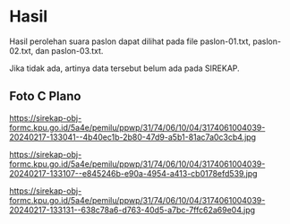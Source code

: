 # Hasil

Hasil perolehan suara paslon dapat dilihat pada file paslon-01.txt, paslon-02.txt, dan paslon-03.txt.

Jika tidak ada, artinya data tersebut belum ada pada SIREKAP.

## Foto C Plano

https://sirekap-obj-formc.kpu.go.id/5a4e/pemilu/ppwp/31/74/06/10/04/3174061004039-20240217-133041--4b40ec1b-2b80-47d9-a5b1-81ac7a0c3cb4.jpg

https://sirekap-obj-formc.kpu.go.id/5a4e/pemilu/ppwp/31/74/06/10/04/3174061004039-20240217-133107--e845246b-e90a-4954-a413-cb0178efd539.jpg

https://sirekap-obj-formc.kpu.go.id/5a4e/pemilu/ppwp/31/74/06/10/04/3174061004039-20240217-133131--638c78a6-d763-40d5-a7bc-7ffc62a69e04.jpg
